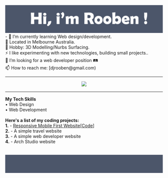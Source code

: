 <img src= "https://github.com/Rooben-s/Rooben-s/blob/main/hero.svg">
- 🌱 I’m currently learning Web design/development.
<br>
🔭 Located in Melbourne Australia.
<br>
💬 Hobby: 3D Modelling/Nurbs Surfacing.
<br>
⚡ I like experimenting with new technologies, building small projects..
<br>
🤔 I’m looking for a web developer position 🛤
<br>
📫 How to reach me: [djrooben@gmail.com)
<hr>

<p align="center">
<img src= "https://github-readme-stats.vercel.app/api?username=rooben-s&show_icons=true&theme=nord">
</p>
<hr>
<strong>My Tech Skills</strong>
<br>
    • Web Design
<br>
    • Web Development
<br>
<br>                                                                      
<strong>Here's a list of my coding projects:</strong>
<br>
    <strong>1.</strong> - <a href="https://rooben-s.github.io/techdegree-project-2-mobile-first">Responsive Mobile First Website</a>[<a href="https://github.com/Rooben-s/techdegree-project-2-mobile-first">Code</a>]
<br>
    <strong>2.</strong> - A simple travel website
<br>
    <strong>3.</strong> - A simple web developer website
<br>
    <strong>4.</strong> - Arch Studio website 

<br>
<br>
<br>

<img src= "https://github.com/Rooben-s/Rooben-s/blob/main/bottom.svg">
